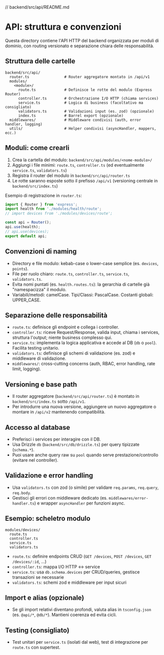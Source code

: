 // backend/src/api/README.md
# API: struttura e convenzioni

Questa directory contiene l'API HTTP del backend organizzata per moduli di dominio, con routing versionato e separazione chiara delle responsabilità.

## Struttura delle cartelle
```
backend/src/api/
  router.ts                # Router aggregatore montato in /api/v1
  modules/
    <module>/
      route.ts             # Definisce le rotte del modulo (Express Router)
      controller.ts        # Orchestrazione I/O HTTP (chiama services)
      service.ts           # Logica di business (facoltativo ma consigliato)
      validators.ts        # Validazioni input (es. zod) (opzionale)
      index.ts             # Barrel export (opzionale)
  middlewares/             # Middleware condivisi (auth, error handler, logging)
  utils/                   # Helper condivisi (asyncHandler, mappers, ecc.)
```

## Moduli: come crearli
1. Crea la cartella del modulo: `backend/src/api/modules/<nome-modulo>/`
2. Aggiungi i file minimi: `route.ts`, `controller.ts` (ed eventualmente `service.ts`, `validators.ts`)
3. Registra il router del modulo in `backend/src/api/router.ts`
4. Le rotte saranno esposte sotto il prefisso `/api/v1` (versioning centrale in `backend/src/index.ts`)

Esempio di registrazione in `router.ts`:
```ts
import { Router } from 'express';
import health from './modules/health/route';
// import devices from './modules/devices/route';

const api = Router();
api.use(health);
// api.use(devices);
export default api;
```

## Convenzioni di naming
- Directory e file modulo: kebab-case o lower-case semplice (es. `devices`, `points`).
- File per ruolo chiaro: `route.ts`, `controller.ts`, `service.ts`, `validators.ts`.
- Evita nomi puntati (es. `health.routes.ts`): la gerarchia di cartelle già "namespacizza" il modulo.
- Variabili/metodi: camelCase. Tipi/Classi: PascalCase. Costanti globali: UPPER_CASE.

## Separazione delle responsabilità
- `route.ts`: definisce gli endpoint e collega i controller.
- `controller.ts`: riceve Request/Response, valida input, chiama i services, struttura l'output; niente business complesso qui.
- `service.ts`: implementa la logica applicativa e accede al DB (`db` o `pool`). Facilita testing unitario.
- `validators.ts`: definisce gli schemi di validazione (es. zod) e middleware di validazione.
- `middlewares/`: cross-cutting concerns (auth, RBAC, error handling, rate limit, logging).

## Versioning e base path
- Il router aggregatore (`backend/src/api/router.ts`) è montato in `backend/src/index.ts` sotto `/api/v1`.
- Per introdurre una nuova versione, aggiungere un nuovo aggregatore o montare in `/api/v2` mantenendo compatibilità.

## Accesso al database
- Preferisci i services per interagire con il DB.
- Usa Drizzle `db` (`backend/src/db/drizzle.ts`) per query tipizzate (`schema.*`).
- Puoi usare anche query raw su `pool` quando serve prestazione/controllo (evitare nel controller).

## Validazione e error handling
- Usa `validators.ts` con zod (o simile) per validare `req.params`, `req.query`, `req.body`.
- Gestisci gli errori con middleware dedicato (es. `middlewares/error-handler.ts`) e wrapper `asyncHandler` per funzioni async.

## Esempio: scheletro modulo
```
modules/devices/
  route.ts
  controller.ts
  service.ts
  validators.ts
```
- `route.ts`: definire endpoints CRUD (`GET /devices`, `POST /devices`, `GET /devices/:id`, ...)
- `controller.ts`: mappa I/O HTTP ↔ service
- `service.ts`: usa `db.schema.devices` per CRUD/queries, gestisce transazioni se necessarie
- `validators.ts`: schemi zod e middleware per input sicuri

## Import e alias (opzionale)
- Se gli import relativi diventano profondi, valuta alias in `tsconfig.json` (es. `@api/*`, `@db/*`). Mantieni coerenza ed evita cicli.

## Testing (consigliato)
- Test unitari per `service.ts` (isolati dal web), test di integrazione per `route.ts` con supertest.
